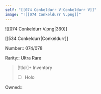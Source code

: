 ```yaml
---
self: "[[074 Conkeldurr V|Conkeldurr V]]"
image: "![[074 Conkeldurr V.png]]"
---
```


![[074 Conkeldurr V.png|360]]

[[534 Conkeldurr|Conkeldurr]]

Number:: 074/078

Rarity:: Ultra Rare

> [!tldr]+ Inventory
> - [ ] Holo

Owned:: 

